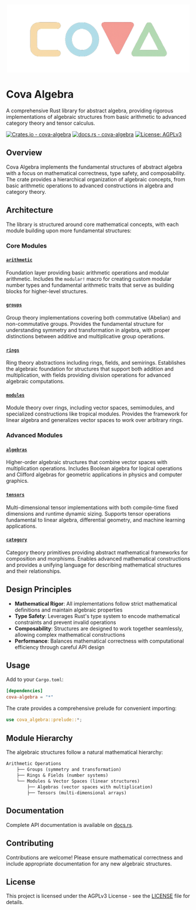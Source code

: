 <p align="center">
  <img src="https://raw.githubusercontent.com/harnesslabs/brand/main/cova/cova-banner.png" alt="Cova Banner" width="500">
</p>

# Cova Algebra

A comprehensive Rust library for abstract algebra, providing rigorous implementations of algebraic structures from basic arithmetic to advanced category theory and tensor calculus.

[![Crates.io - cova-algebra](https://img.shields.io/crates/v/cova-algebra?label=cova-algebra)](https://crates.io/crates/cova-algebra)
[![docs.rs - cova-algebra](https://img.shields.io/docsrs/cova-algebra?label=docs.rs%20cova-algebra)](https://docs.rs/cova-algebra)
[![License: AGPLv3](https://img.shields.io/badge/License-AGPL_v3-blue.svg)](https://www.gnu.org/licenses/agpl-3.0)

## Overview

Cova Algebra implements the fundamental structures of abstract algebra with a focus on mathematical correctness, type safety, and composability. The crate provides a hierarchical organization of algebraic concepts, from basic arithmetic operations to advanced constructions in algebra and category theory.

## Architecture

The library is structured around core mathematical concepts, with each module building upon more fundamental structures:

### Core Modules

#### [`arithmetic`](src/arithmetic/)
Foundation layer providing basic arithmetic operations and modular arithmetic. Includes the `modular!` macro for creating custom modular number types and fundamental arithmetic traits that serve as building blocks for higher-level structures.

#### [`groups`](src/groups.rs)
Group theory implementations covering both commutative (Abelian) and non-commutative groups. Provides the fundamental structure for understanding symmetry and transformation in algebra, with proper distinctions between additive and multiplicative group operations.

#### [`rings`](src/rings.rs)
Ring theory abstractions including rings, fields, and semirings. Establishes the algebraic foundation for structures that support both addition and multiplication, with fields providing division operations for advanced algebraic computations.

#### [`modules`](src/modules/)
Module theory over rings, including vector spaces, semimodules, and specialized constructions like tropical modules. Provides the framework for linear algebra and generalizes vector spaces to work over arbitrary rings.

### Advanced Modules

#### [`algebras`](src/algebras/)
Higher-order algebraic structures that combine vector spaces with multiplication operations. Includes Boolean algebra for logical operations and Clifford algebras for geometric applications in physics and computer graphics.

#### [`tensors`](src/tensors/)
Multi-dimensional tensor implementations with both compile-time fixed dimensions and runtime dynamic sizing. Supports tensor operations fundamental to linear algebra, differential geometry, and machine learning applications.

#### [`category`](src/category.rs)
Category theory primitives providing abstract mathematical frameworks for composition and morphisms. Enables advanced mathematical constructions and provides a unifying language for describing mathematical structures and their relationships.

## Design Principles

- **Mathematical Rigor**: All implementations follow strict mathematical definitions and maintain algebraic properties
- **Type Safety**: Leverages Rust's type system to encode mathematical constraints and prevent invalid operations
- **Composability**: Structures are designed to work together seamlessly, allowing complex mathematical constructions
- **Performance**: Balances mathematical correctness with computational efficiency through careful API design

## Usage

Add to your `Cargo.toml`:

```toml
[dependencies]
cova-algebra = "*"
```

The crate provides a comprehensive prelude for convenient importing:

```rust
use cova_algebra::prelude::*;
```

## Module Hierarchy

The algebraic structures follow a natural mathematical hierarchy:

```
Arithmetic Operations
    ├── Groups (symmetry and transformation)
    ├── Rings & Fields (number systems)
    └── Modules & Vector Spaces (linear structures)
        ├── Algebras (vector spaces with multiplication)
        ├── Tensors (multi-dimensional arrays)
```

## Documentation

Complete API documentation is available on [docs.rs](https://docs.rs/cova-algebra).

## Contributing

Contributions are welcome! Please ensure mathematical correctness and include appropriate documentation for any new algebraic structures.

## License

This project is licensed under the AGPLv3 License - see the [LICENSE](../LICENSE) file for details.

